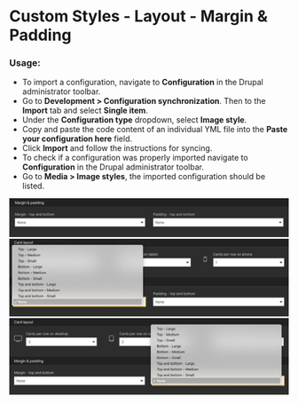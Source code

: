 # Custom Styles - Layout - Margin & Padding

### Usage:

- To import a configuration, navigate to **Configuration** in the Drupal administrator toolbar.
- Go to **Development > Configuration synchronization**. Then to the **Import** tab and select **Single item**.
- Under the **Configuration type** dropdown, select **Image style**.
- Copy and paste the code content of an individual YML file into the **Paste your configuration here** field.
- Click **Import** and follow the instructions for syncing.
- To check if a configuration was properly imported navigate to **Configuration** in the Drupal administrator toolbar.
- Go to **Media > Image styles**, the imported configuration should be listed.

![Screenshot](screenshot1.jpg)
![Screenshot](screenshot2.jpg)
![Screenshot](screenshot3.jpg)
